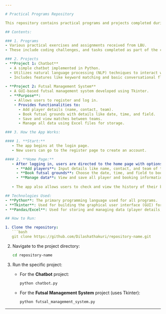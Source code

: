 ```yaml
---

# Practical Programs Repository

This repository contains practical programs and projects completed during college, including homework assignments and college-sent projects.

## Contents:

### 1. Programs
- Various practical exercises and assignments received from LBU.
- These include coding challenges, and tasks completed as part of the coursework.

### 2. Projects
- **Project 1: Chatbot**
  - A simple chatbot implemented in Python.
  - Utilizes natural language processing (NLP) techniques to interact with users.
  - Includes features like keyword matching and basic conversational flow.
  
- **Project 2: Futsal Management System**
  - A GUI-based futsal management system developed using Tkinter.
  - **Purpose**:
    - Allows users to register and log in.
    - Provides functionalities to:
      - Add player details (name, contact, team).
      - Book futsal grounds with details like date, time, and field.
      - Save and view matches between teams.
      - Manage all data using Excel files for storage.

### 3. How the App Works:

#### 1. **Start:**
   - The app begins at the login page.
   - New users can go to the register page to create an account.

#### 2. **Home Page:**
   - After logging in, users are directed to the home page with options to:
     - **Add players**: Input details like name, contact, and team of the players.
     - **Book futsal grounds**: Choose the date, time, and field to book the futsal ground.
     - **Manage data**: View and save all player and booking information.
     
   - The app also allows users to check and view the history of their bookings and player information.

## Technologies Used:
- **Python**: The primary programming language used for all programs.
- **Tkinter**: Used for building the graphical user interface (GUI) for the Futsal Management System.
- **Pandas/Excel**: Used for storing and managing data (player details, match bookings, etc.) in Excel files.

## How to Run:

1. Clone the repository:
   ```bash
   git clone https://github.com/Dilashathakuri/repository-name.git
   ```

2. Navigate to the project directory:
   ```bash
   cd repository-name
   ```

3. Run the specific project:
   - For the **Chatbot** project:
     ```bash
     python chatbot.py
     ```
   - For the **Futsal Management System** project (uses Tkinter):
     ```bash
     python futsal_management_system.py
     ```
---
```


